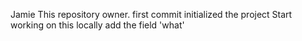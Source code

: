 Jamie
    This repository owner.
        first commit
        initialized the project
    Start working on this locally
        add the field 'what'
